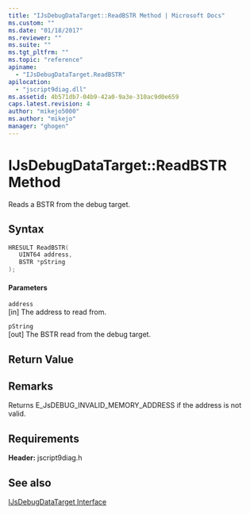 ```yaml
---
title: "IJsDebugDataTarget::ReadBSTR Method | Microsoft Docs"
ms.custom: ""
ms.date: "01/18/2017"
ms.reviewer: ""
ms.suite: ""
ms.tgt_pltfrm: ""
ms.topic: "reference"
apiname: 
  - "IJsDebugDataTarget.ReadBSTR"
apilocation: 
  - "jscript9diag.dll"
ms.assetid: 4b571db7-04b9-42a0-9a3e-310ac9d0e659
caps.latest.revision: 4
author: "mikejo5000"
ms.author: "mikejo"
manager: "ghogen"
---
```

# IJsDebugDataTarget::ReadBSTR Method
Reads a BSTR from the debug target.  
  
## Syntax  
  
```cpp
HRESULT ReadBSTR(  
   UINT64 address,  
   BSTR *pString  
);  
```  
  
#### Parameters  
 `address`  
 [in] The address to read from.  
  
 `pString`  
 [out] The BSTR read from the debug target.  
  
## Return Value  
  
## Remarks  
 Returns E_JsDEBUG_INVALID_MEMORY_ADDRESS if the address is not valid.  
  
## Requirements  
 **Header:** jscript9diag.h  
  
## See also  
 [IJsDebugDataTarget Interface](../../winscript/reference/ijsdebugdatatarget-interface.md)
